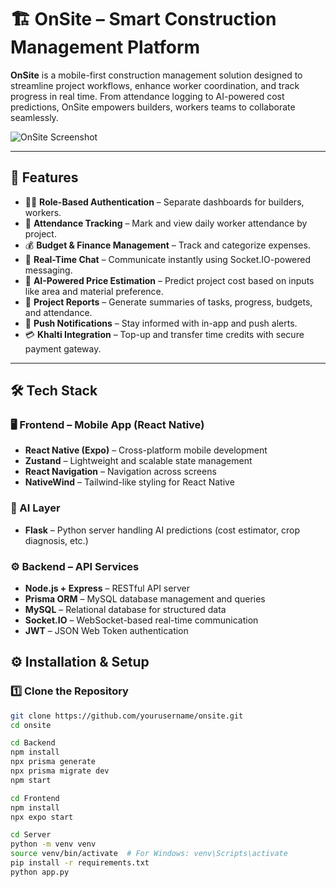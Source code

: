 # 🏗️ OnSite – Smart Construction Management Platform

**OnSite** is a mobile-first construction management solution designed to streamline project workflows, enhance worker coordination, and track progress in real time. From attendance logging to AI-powered cost predictions, OnSite empowers builders, workers teams to collaborate seamlessly.

![OnSite Screenshot](https://res.cloudinary.com/diag9maev/image/upload/v1745996970/iPhone_15_Pro_1_mknxcn.png)

---

## 🚀 Features

- 👷‍♂️ **Role-Based Authentication** – Separate dashboards for builders, workers.
- 📆 **Attendance Tracking** – Mark and view daily worker attendance by project.
- 💰 **Budget & Finance Management** – Track and categorize expenses.
- 💬 **Real-Time Chat** – Communicate instantly using Socket.IO-powered messaging.
- 🧠 **AI-Powered Price Estimation** – Predict project cost based on inputs like area and material preference.
- 📄 **Project Reports** – Generate summaries of tasks, progress, budgets, and attendance.
- 🔔 **Push Notifications** – Stay informed with in-app and push alerts.
- 💳 **Khalti Integration** – Top-up and transfer time credits with secure payment gateway.

---

## 🛠️ Tech Stack

### 🖥️ Frontend – Mobile App (React Native)
- **React Native (Expo)** – Cross-platform mobile development
- **Zustand** – Lightweight and scalable state management
- **React Navigation** – Navigation across screens
- **NativeWind** – Tailwind-like styling for React Native

### 🧠 AI Layer
- **Flask** – Python server handling AI predictions (cost estimator, crop diagnosis, etc.)

### ⚙️ Backend – API Services
- **Node.js + Express** – RESTful API server
- **Prisma ORM** – MySQL database management and queries
- **MySQL** – Relational database for structured data
- **Socket.IO** – WebSocket-based real-time communication
- **JWT** – JSON Web Token authentication



## ⚙️ Installation & Setup

### 1️⃣ Clone the Repository

```bash
git clone https://github.com/yourusername/onsite.git
cd onsite

```

```bash
cd Backend
npm install
npx prisma generate
npx prisma migrate dev
npm start
```

```bash
cd Frontend
npm install
npx expo start
```

```bash
cd Server
python -m venv venv
source venv/bin/activate  # For Windows: venv\Scripts\activate
pip install -r requirements.txt
python app.py
```
